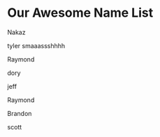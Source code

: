 # Our Awesome Name List

Nakaz

tyler smaaassshhhh



Raymond

dory

jeff

Raymond

Brandon

















scott